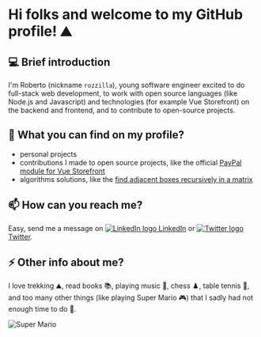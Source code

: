 # Hi folks and welcome to my GitHub profile! ⛰️
## 💻 Brief introduction
I'm Roberto (nickname `rozzilla`), young software engineer excited to do full-stack web development, to work with open source languages (like Node.js and Javascript) and technologies (for example Vue Storefront) on the backend and frontend, and to contribute to open-source projects.

## 🔭 What you can find on my profile?
- personal projects
- contributions I made to open source projects, like the official [PayPal module for Vue Storefront](https://github.com/develodesign/vsf-payment-paypal)
- algorithms solutions, like the [find adjacent boxes recursively in a matrix](https://gist.github.com/rozzilla/8878827106b7def80fd7fdec1f97dfed)

## 📫 How can you reach me?
Easy, send me a message on [![LinkedIn logo](https://image.flaticon.com/icons/png/16/1384/1384046.png) LinkedIn](https://www.linkedin.com/in/robertobianchiweb) or [![Twitter logo](https://image.flaticon.com/icons/png/16/1384/1384049.png) Twitter](https://twitter.com/robertobianki).

## ⚡ Other info about me?
I love trekking ⛰️, read books 📚, playing music 🎹, chess ♟️, table tennis 🏓, and too many other things (like playing Super Mario 🎮) that I sadly had not enough time to do 🤣.

![Super Mario](https://media4.giphy.com/media/vu1dkYbukWyRO/200w.webp?cid=790b76114dadbdc2d68d111d13bb620cb4da7de5734fc70f&rid=200w.webp)

